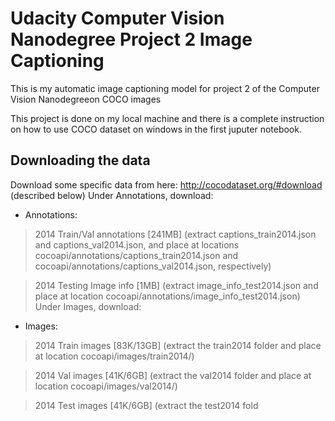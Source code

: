 # Udacity Computer Vision Nanodegree Project 2 Image Captioning 
This is my automatic image captioning model for project 2 of the Computer Vision Nanodegreeon COCO images

This project is done on my local machine and there is a complete instruction on how to use COCO dataset on windows in the first juputer notebook.

## Downloading the data
Download some specific data from here: http://cocodataset.org/#download (described below) Under Annotations, download:

- Annotations:

> 2014 Train/Val annotations [241MB] (extract captions_train2014.json and captions_val2014.json, and place at locations cocoapi/annotations/captions_train2014.json and cocoapi/annotations/captions_val2014.json, respectively)

> 2014 Testing Image info [1MB] (extract image_info_test2014.json and place at location cocoapi/annotations/image_info_test2014.json) Under Images, download:

- Images:

> 2014 Train images [83K/13GB] (extract the train2014 folder and place at location cocoapi/images/train2014/)

> 2014 Val images [41K/6GB] (extract the val2014 folder and place at location cocoapi/images/val2014/)

> 2014 Test images [41K/6GB] (extract the test2014 fold
